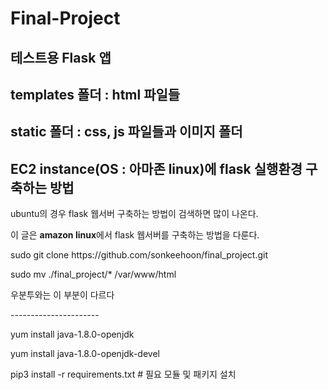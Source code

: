 # Final-Project

## 테스트용 Flask 앱 
## templates 폴더 : html 파일들 
## static 폴더 : css, js 파일들과 이미지 폴더
## EC2 instance(OS : 아마존 linux)에 flask 실행환경 구축하는 방법
<p> ubuntu의 경우 flask 웹서버 구축하는 방법이 검색하면 많이 나온다. </p>
<p> 이 글은 <strong>amazon linux</strong>에서 flask 웹서버를 구축하는 방법을 다룬다. </p>

<p>sudo git clone https://github.com/sonkeehoon/final_project.git</p> 
<p>sudo mv ./final_project/* /var/www/html</p>
<p> 우분투와는 이 부분이 다르다 </p>
<p> ----------------------</p>
<p>yum install java-1.8.0-openjdk </p>
<p>yum install java-1.8.0-openjdk-devel </p>
<p></p>
<p>pip3 install -r requirements.txt    # 필요 모듈 및 패키지 설치</p>


 


